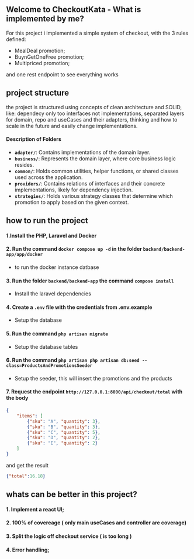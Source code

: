 ## Welcome to CheckoutKata -  What is implemented by me?

For this project i implemented a simple system of checkout, with the 3 rules defined: 
 - MealDeal promotion;
 - BuynGetOneFree promotion;
 - Multipriced promotion;

 and one rest endpoint to see everything works

## project structure

the project is structured using concepts of clean architecture and SOLID, like: dependecy only too interfaces not implementations, separated layers for domain, repo and useCases and their adapters, thinking and how to scale in the future and easily change implementations.

#### Description of Folders
- **`adapter/`**: Contains implementations of the domain layer.
- **`business/`**: Represents the domain layer, where core business logic resides.
- **`common/`**: Holds common utilities, helper functions, or shared classes used across the application.
- **`providers/`**: Contains relations of interfaces and their concrete implementations, likely for dependency injection.
- **`strategies/`**: Holds various strategy classes that determine which promotion to apply based on the given context.


## how to run the project

#### 1.Install the PHP, Laravel and Docker
#### 2. Run the command `docker compose up -d` in the folder `backend/backend-app/app/docker`
- to run the docker instance datbase
#### 3. Run the folder `backend/backend-app` the command `compose install`
- Install the laravel dependencies

#### 4. Create a `.env` file with the credentials from .env.example
- Setup the database

#### 5. Run the command `php artisan migrate`
- Setup the database tables

#### 6. Run the command `php artisan php artisan db:seed --class=ProductsAndPromotionsSeeder`
- Setup the seeder, this will insert the promotions and the products

#### 7. Request the endpoint `http://127.0.0.1:8000/api/checkout/total` with the body 
```json
{
    "items": [
        {"sku": "A", "quantity": 3},
        {"sku": "B", "quantity": 3},
        {"sku": "C", "quantity": 5},
        {"sku": "D", "quantity": 2},
        {"sku": "E", "quantity": 2}
    ]
}
 ```
 and get the result
 ```json
{"total":16.18}
 ```

## whats can be better in this project?

#### 1. Implement a react UI;
#### 2. 100% of covereage ( only main useCases and controller are coverage)
#### 3. Split the logic off checkout service ( is too long )
#### 4. Error handling;